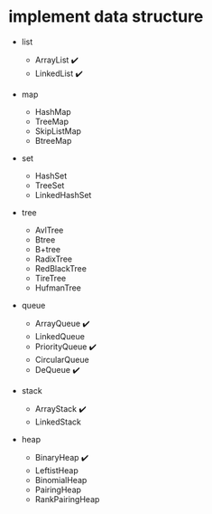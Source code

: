 # implement data structure

- list
  - ArrayList ✔️
  - LinkedList ✔️

- map
  - HashMap
  - TreeMap
  - SkipListMap
  - BtreeMap

- set
  - HashSet
  - TreeSet
  - LinkedHashSet
  
- tree
  - AvlTree
  - Btree
  - B+tree
  - RadixTree
  - RedBlackTree
  - TireTree
  - HufmanTree
  
- queue
  - ArrayQueue ✔️
  - LinkedQueue
  - PriorityQueue ✔️ 
  - CircularQueue
  - DeQueue ✔️
  
- stack
  - ArrayStack ✔️
  - LinkedStack
  
- heap
  - BinaryHeap ✔️
  - LeftistHeap
  - BinomialHeap
  - PairingHeap
  - RankPairingHeap
